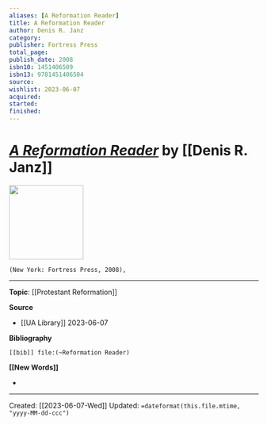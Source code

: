 ```yaml
---
aliases: [A Reformation Reader]
title: A Reformation Reader
author: Denis R. Janz
category: 
publisher: Fortress Press
total_page: 
publish_date: 2008
isbn10: 1451406509
isbn13: 9781451406504
source: 
wishlist: 2023-06-07
acquired: 
started: 
finished: 
---
```

# *[A Reformation Reader]()* by [[Denis R. Janz]]

<img src="http://books.google.com/books/content?id=AJWyDNATVwcC&printsec=frontcover&img=1&zoom=1&edge=curl&source=gbs_api" width=150>

`(New York: Fortress Press, 2008), `



--- 
**Topic**: [[Protestant Reformation]]

**Source**
- [[UA Library]] 2023-06-07

**Bibliography**

```query
[[bib]] file:(~Reformation Reader)
```
 

**[[New Words]]**

- 

---
Created: [[2023-06-07-Wed]]
Updated: `=dateformat(this.file.mtime, "yyyy-MM-dd-ccc")`